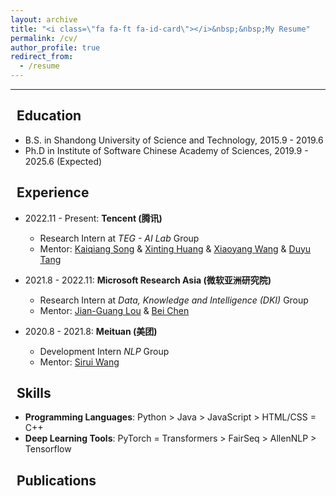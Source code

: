 ```yaml
---
layout: archive
title: "<i class=\"fa fa-ft fa-id-card\"></i>&nbsp;&nbsp;My Resume"
permalink: /cv/
author_profile: true
redirect_from:
  - /resume
---
```


---

## <i class="fa fa-ft fa-university"></i>&nbsp;&nbsp;Education

* B.S. in Shandong University of Science and Technology, 2015.9 - 2019.6
* Ph.D in Institute of Software Chinese Academy of Sciences, 2019.9 - 2025.6 (Expected)

## <i class="fa fa-ft fa-users"></i>&nbsp;&nbsp;Experience

* 2022.11 - Present: **Tencent (腾讯)**
  * Research Intern at *TEG - AI Lab* Group
  * Mentor: [Kaiqiang Song]([https://www.microsoft.com/en-us/research/people/jlou/](https://scholar.google.com/citations?user=PHoJwakAAAAJ&hl=zh-CN&oi=ao)) & [Xinting Huang](https://scholar.google.com/citations?user=QmyPDWQAAAAJ&hl=zh-CN&oi=ao) & [Xiaoyang Wang](https://scholar.google.com/citations?user=EeppWmkAAAAJ&hl=zh-CN&oi=ao) & [Duyu Tang](https://scholar.google.com/citations?user=9uz-D-kAAAAJ&hl=zh-CN&oi=ao) 

* 2021.8 - 2022.11: **Microsoft Research Asia (微软亚洲研究院)**
  * Research Intern at *Data, Knowledge and Intelligence (DKI)* Group
  * Mentor: [Jian-Guang Lou](https://www.microsoft.com/en-us/research/people/jlou/) & [Bei Chen](https://www.microsoft.com/en-us/research/people/beichen/)

* 2020.8 - 2021.8: **Meituan (美团)**
  * Development Intern *NLP* Group
  * Mentor: [Sirui Wang](https://www.researchgate.net/profile/Sirui-Wang-26)

## <i class="fa fa-ft fa-cogs"></i>&nbsp;&nbsp;Skills

* **Programming Languages**: Python > Java > JavaScript > HTML/CSS = C++
* **Deep Learning Tools**:  PyTorch = Transformers > FairSeq > AllenNLP > Tensorflow

## <i class="fa fa-ft fa-book"></i>&nbsp;&nbsp;Publications

